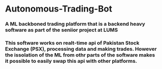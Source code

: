 # Autonomous-Trading-Bot

### A ML backboned trading platform that is a backend heavy software as part of the seniior project at LUMS

### This software works on realt-time api of Pakistan Stock Exchange (PSX), processing data and making trades. However the issolation of the ML from othr parts of the software makes it possible to easily swap this api with other platforms.
